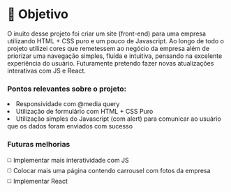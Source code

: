 #  🎯 Objetivo
<p>O inuito desse projeto foi criar um site (front-end) para uma empresa utilizando HTML + CSS puro e um pouco de Javascript. Ao longo de todo o projeto utilizei cores que remetessem ao negócio da empresa além de priorizar uma navegação simples, fluída e intuitiva, pensando na excelente experiência do usuário. Futuramente pretendo fazer novas atualizações interativas com JS e React.</p>
<h3><b>Pontos relevantes sobre o projeto:</b></h3>
<li>Responsividade com @media query</li>
<li>Utilização de formulário com HTML + CSS Puro</li>
<li>Utilização simples do Javascript (com alert) para comunicar ao usuário que os dados foram enviados com sucesso</li>

<h3>Futuras melhorias</h3>
◻️ Implementar mais interatividade com JS <br>
◻️ Colocar mais uma página contendo carrousel com fotos da empresa <br>
◻️ Implementar React
